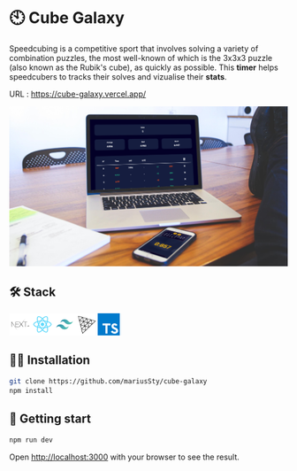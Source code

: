 # 🕙 Cube Galaxy

Speedcubing is a competitive sport that involves solving a variety of combination puzzles, the most well-known of which is the 3x3x3 puzzle (also known as the Rubik's cube), as quickly as possible.
This **timer** helps speedcubers to tracks their solves and vizualise their **stats**.

URL : https://cube-galaxy.vercel.app/

<img src="./public/mockup.png" alt="threejs">

## 🛠 Stack

[<img height="40" src="https://raw.githubusercontent.com/github/explore/28b02bbc9ad9f7a503c43775aebeb515dc2da5fc/topics/nextjs/nextjs.png" alt="nextjs">](https://nextjs.org/docs)[<img height="40" src="https://raw.githubusercontent.com/github/explore/80688e429a7d4ef2fca1e82350fe8e3517d3494d/topics/react/react.png" alt="react">](https://react.dev/learn)[<img height="40" src="https://raw.githubusercontent.com/github/explore/261c2cda92d09ccad6f8b2dc91af32a2a5856989/topics/tailwind/tailwind.png" alt="tailwindcss">](https://tailwindcss.com/docs/installation)<img height="40" src="./public/three.png" alt="threejs">[<img height="40" src="https://raw.githubusercontent.com/github/explore/80688e429a7d4ef2fca1e82350fe8e3517d3494d/topics/typescript/typescript.png" alt="typescript">](https://www.typescriptlang.org/fr/docs/)

## 👨‍💻 Installation

```bash
git clone https://github.com/mariusSty/cube-galaxy
npm install
```

## 🚀 Getting start

```bash
npm run dev
```

Open [http://localhost:3000](http://localhost:3000) with your browser to see the result.
